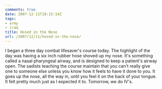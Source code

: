 ```yaml
---
comments: true
date: 2007-12-11T18:15:14Z
tags:
- army
- iraq
title: Hosed in the Nose
url: /2007/12/11/hosed-in-the-nose/
---
```


<p>I began a three day combat lifesaver's course today. The highlight of the day was having a six inch rubber hose shoved up my nose. It's something called a nasal pharyngeal airway, and is designed to keep a patient's airway open. The sadists teaching the course maintain that you can't really give one to someone else unless you know how it feels to have it done to you. It goes up the nose, all the way in, until you feel it on the back of your tongue. It felt pretty much just as I expected it to. Tomorrow, we do IV's.</p>
